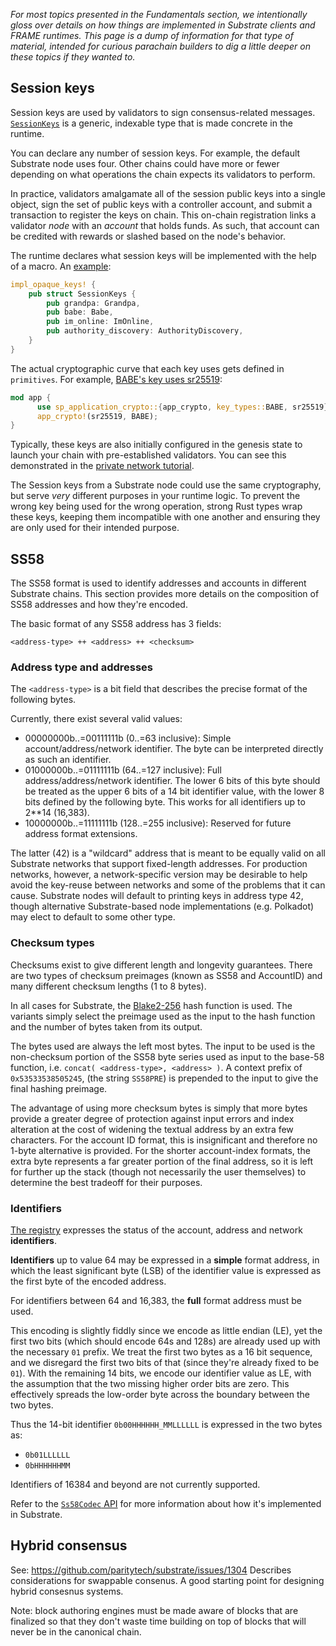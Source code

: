 _For most topics presented in the Fundamentals section, we intentionally gloss over details on how things are implemented in Substrate clients and FRAME runtimes._
_This page is a dump of information for that type of material, intended for curious parachain builders to dig a little deeper on these topics if they wanted to._

## Session keys

Session keys are used by validators to sign consensus-related messages. 
[`SessionKeys`](/rustdocs/latest/sp_session/trait.SessionKeys.html) is a generic, indexable type that is made concrete in the runtime.

You can declare any number of session keys. 
For example, the default Substrate node uses four. 
Other chains could have more or fewer depending on what operations the chain expects its validators to perform.

In practice, validators amalgamate all of the session public keys into a single object, sign the set of public keys with a controller account, and submit a transaction to register the keys on chain.
This on-chain registration links a validator _node_ with an _account_ that holds funds. 
As such, that account can be credited with rewards or slashed based on the node's behavior.

The runtime declares what session keys will be implemented with the help of a macro. 
An [example](/rustdocs/latest/src/node_runtime/lib.rs.html#435-442):

```rust
impl_opaque_keys! {
    pub struct SessionKeys {
        pub grandpa: Grandpa,
        pub babe: Babe,
        pub im_online: ImOnline,
        pub authority_discovery: AuthorityDiscovery,
    }
}
```

The actual cryptographic curve that each key uses gets defined in `primitives`. 
For example, [BABE's key uses sr25519](/rustdocs/latest/src/sp_consensus_babe/lib.rs.html#44-47):

```rust
mod app {
	  use sp_application_crypto::{app_crypto, key_types::BABE, sr25519};
	  app_crypto!(sr25519, BABE);
}
```

Typically, these keys are also initially configured in the genesis state to launch your
chain with pre-established validators. You can see this demonstrated in the
[private network tutorial](/tutorials/v3/private-network/).

The Session keys from a Substrate node could use the same cryptography, but serve _very_ different purposes in your runtime logic. 
To prevent the wrong key being used for the wrong operation, strong Rust types wrap these keys, keeping them incompatible with one another and ensuring they are only used for their intended purpose.

## SS58 

The SS58 format is used to identify addresses and accounts in different Substrate chains.
This section provides more details on the composition of SS58 addresses and how they're encoded.

The basic format of any SS58 address has 3 fields:

`<address-type> ++ <address> ++ <checksum>`

### Address type and addresses

The `<address-type>` is a bit field that describes the precise format of the following bytes.

Currently, there exist several valid values:

- 00000000b..=00111111b (0..=63 inclusive): Simple account/address/network identifier.
  The byte can be interpreted directly as such an identifier.
- 01000000b..=01111111b (64..=127 inclusive): Full address/address/network identifier.
  The lower 6 bits of this byte should be treated as the upper 6 bits of a 14 bit identifier value, with the lower 8 bits defined by the following byte.
  This works for all identifiers up to 2\*\*14 (16,383).
- 10000000b..=11111111b (128..=255 inclusive): Reserved for future address format extensions.

The latter (42) is a "wildcard" address that is meant to be equally valid on all Substrate networks that support fixed-length addresses.
For production networks, however, a network-specific version may be desirable to help avoid the key-reuse between networks and some of the problems that it can cause.
Substrate nodes will default to printing keys in address type 42, though alternative Substrate-based node implementations (e.g. Polkadot) may elect to default to some other type.

### Checksum types

Checksums exist to give different length and longevity guarantees.
There are two types of checksum preimages (known as SS58 and AccountID) and many different checksum lengths (1 to 8 bytes).

In all cases for Substrate, the [Blake2-256](https://en.wikipedia.org/wiki/BLAKE_(hash_function)) hash function is used.
The variants simply select the preimage used as the input to the hash function and the number of bytes taken from its output.

The bytes used are always the left most bytes.
The input to be used is the non-checksum portion of the SS58 byte series used as input to the base-58 function, i.e. `concat( <address-type>, <address> )`.
A context prefix of `0x53533538505245`, (the string `SS58PRE`) is prepended to the input to give the final hashing preimage.

The advantage of using more checksum bytes is simply that more bytes provide a greater degree of protection against input errors and index alteration at the cost of widening the textual address by an extra few characters.
For the account ID format, this is insignificant and therefore no 1-byte alternative is provided.
For the shorter account-index formats, the extra byte represents a far greater portion of the final address, so it is left for further up the stack (though not necessarily the user themselves) to determine the best tradeoff for their purposes.

### Identifiers

[The registry](https://github.com/paritytech/ss58-registry) expresses the status of the account, address and network **identifiers**.

**Identifiers** up to value 64 may be expressed in a **simple** format address, in which the least significant byte (LSB) of the identifier value is expressed as the first byte of the encoded address.

For identifiers between 64 and 16,383, the **full** format address must be used.

This encoding is slightly fiddly since we encode as little endian (LE), yet the first two bits (which should encode 64s and 128s) are already used up with the necessary `01` prefix.
We treat the first two bytes as a 16 bit sequence, and we disregard the first two bits of that (since they're already fixed to be `01`).
With the remaining 14 bits, we encode our identifier value as LE, with the assumption that the two missing higher order bits are zero.
This effectively spreads the low-order byte across the boundary between the two bytes.

Thus the 14-bit identifier `0b00HHHHHH_MMLLLLLL` is expressed in the two bytes as:

- `0b01LLLLLL`
- `0bHHHHHHMM`

Identifiers of 16384 and beyond are not currently supported.

Refer to the [`Ss58Codec` API](https://paritytech.github.io/substrate/master/sp_core/crypto/trait.Ss58Codec.html) for more information about how it's implemented in Substrate.

## Hybrid consensus

See: https://github.com/paritytech/substrate/issues/1304
Describes considerations for swappable consenus.
A good starting point for designing hybrid consesnus systems.

Note: block authoring engines must be made aware of blocks that are finalized so that they don't waste time building on top of blocks that will never be in the canonical chain.
